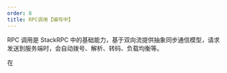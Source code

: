 ```yaml
---
order: 8
title: RPC调用【编写中】
---
```


RPC 调用是 StackRPC 中的基础能力，基于双向流提供抽象同步通信模型，请求发送到服务端时，会自动拨号、解析、转码、负载均衡等。

在
